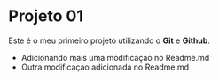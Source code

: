 # Projeto 01

Este é o meu primeiro projeto utilizando o **Git** e **Github**.

- Adicionando mais uma modificaçao no Readme.md
- Outra modificaçao adicionada no Readme.md